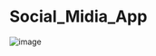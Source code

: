 ﻿# Social_Midia_App
![image](https://github.com/user-attachments/assets/c3ac9095-cade-414c-a0b6-cbf7b2999f73)
